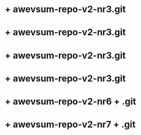 #  + awevsum-repo-v2-nr3.git
#  + awevsum-repo-v2-nr3.git
#  + awevsum-repo-v2-nr3.git
#  + awevsum-repo-v2-nr3.git
#  + awevsum-repo-v2-nr6 + .git
#  + awevsum-repo-v2-nr7 + .git
